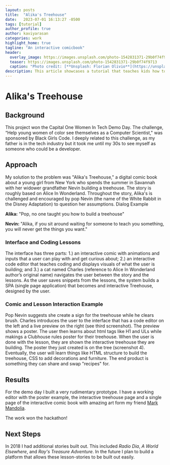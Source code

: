 ```yaml
---
layout: posts
title:  "Alika's Treehouse"
date:   2023-07-01 16:13:27 -0500
tags: [tutorial]
author_profile: true
author: kaviyarasan
categories: work
highlight_home: true
tagline: "An interactive comicbook"
header:
  overlay_image: https://images.unsplash.com/photo-1542831371-29b0f74f9713
  teaser: https://images.unsplash.com/photo-1542831371-29b0f74f9713
  caption: "Photo credit: [**Unsplash: Florian Olivio**](https://unsplash.com/@florianolv)"
description: This article showcases a tutorial that teaches kids how to code.
---
```

# Alika's Treehouse
## Background
This project won the Capital One Women In Tech Demo Day. The challenge, “Help young women of color see themselves as a Computer Scientist," was sponsored by Black Girls Code. I deeply related to this challenge, as my father is in the tech industry but it took me until my 30s to see myself as someone who could be a developer.

## Approach
My solution to the problem was "Alika's Treehouse," a digital comic book about a young girl from New York who spends the summer in Savannah with her widower grandfather Nevin building a treehouse. The story is roughly based on Alice In Wonderland. Throughout the story, Alika's is challenged and encouraged by pop Nevin (the name of the White Rabbit in the Disney Adaptation) to question her assumptions.
Dialog Example

**Alika:** "Pop, no one taught you how to build a treehouse"

**Nevin:** "Alika, if you sit around waiting for someone to teach you something, you will never get the things you want."


### Interface and Coding Lessons
The interface has three parts: 1.) an interactive comic with animations and inputs that a user can play with and get curious about; 2.) an interactive code editor that teaches coding and displays visuals of what the user is building; and 3.) a cat named Charles (reference to Alice In Wonderland author’s original name) navigates the user between the story and the lessons.
As the user saves snippets from the lessons, the system builds a SPA (single page application) that becomes and interactive Treehouse, designed by the user.

### Comic and Lesson Interaction Example
Pop Nevin suggests she create a sign for the treehouse while he clears brush. Charles introduces the user to the interface that has a code editor on the left and a live preview on the right (see third screenshot). The preview shows a poster. The user then learns about html tags like H1 and ULs while makings a Clubhouse rules poster for their treehouse. When the user is done with the lesson, they are shown the interactive treehouse they are building. The poster they just created is on the tree (screenshot 4). Eventually, the user will learn things like HTML structure to build the treehouse, CSS to add decorations and furniture. The end product is something they can share and swap "recipes" for.

## Results
For the demo day I built a very rudimentary prototype. I have a working editor with the poster example, the interactive treehouse page and a single page of the interactive comic book with amazing art form my friend [Mark Mandolia](https://www.linkedin.com/in/mark-mandolia-43866119/).

The work won the hackathon!

## Next Steps
In 2018 I had additional stories built out. This included *Radio Dia*, *A World Elsewhere*, and *Ray's Treasure Adventure*. In the future I plan to build a platform that allows these lesson-stories to be built out easily.
